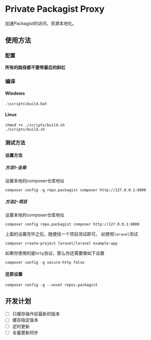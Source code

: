 # Private Packagist Proxy

加速Packagist的访问，资源本地化。

## 使用方法

### 配置

**所有的路径都不要带最后的斜杠**

### 编译

#### Windows
```shell
.\scripts\build.bat
```

#### Linux 
```shell
chmod +x ./scripts/build.sh
./scripts/build.sh
```

### 测试方法

#### 设置方法

##### 方法1-全局

设置本地的composer仓库地址

```shell
composer config -g repo.packagist composer http://127.0.0.1:8000
```

##### 方法2-项目

设置本地的composer仓库地址

```shell
composer config repo.packagist composer http://127.0.0.1:8000
```

上面的设置完毕之后，随便找一个项目测试即可。
如使用`laravel`测试

```shell
composer create-project laravel/laravel example-app
```

如果你使用的是`http`协议，那么你还需要做如下设置

```shell
composer config -g secure-http false
```

#### 还原设置

```shell
composer config -g --unset repos.packagist
```

## 开发计划

- [ ] 只缓存操作前最新的版本
- [ ] 缓存指定版本
- [ ] 定时更新
- [ ] 全量更新同步
